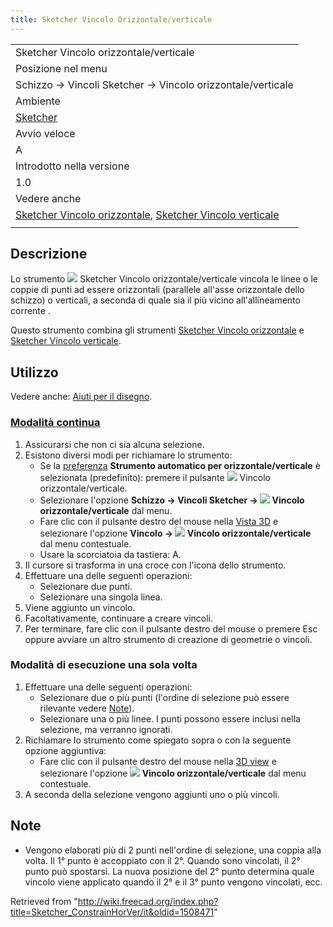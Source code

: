 ```yaml
---
title: Sketcher Vincolo Orizzontale/verticale
---
```

|  |
| --- |
| Sketcher Vincolo orizzontale/verticale |
| Posizione nel menu |
| Schizzo → Vincoli Sketcher → Vincolo orizzontale/verticale |
| Ambiente |
| [Sketcher](/Sketcher_Workbench/it "Sketcher Workbench/it") |
| Avvio veloce |
| A |
| Introdotto nella versione |
| 1.0 |
| Vedere anche |
| [Sketcher Vincolo orizzontale](/Sketcher_ConstrainHorizontal/it "Sketcher ConstrainHorizontal/it"), [Sketcher Vincolo verticale](/Sketcher_ConstrainVertical/it "Sketcher ConstrainVertical/it") |
|  |

## Descrizione

Lo strumento ![](/images/Sketcher_ConstrainHorVer.svg) Sketcher Vincolo orizzontale/verticale vincola le linee o le coppie di punti ad essere orizzontali (parallele all'asse orizzontale dello schizzo) o verticali, a seconda di quale sia il più vicino all'allineamento corrente .

Questo strumento combina gli strumenti [Sketcher Vincolo orizzontale](/Sketcher_ConstrainHorizontal/it "Sketcher ConstrainHorizontal/it") e [Sketcher Vincolo verticale](/Sketcher_ConstrainVertical/it "Sketcher ConstrainVertical/it").

## Utilizzo

Vedere anche: [Aiuti per il disegno](/Sketcher_Workbench/it#Drawing_aids "Sketcher Workbench/it").

### [Modalità continua](/Sketcher_Workbench/it#Continue_modes "Sketcher Workbench/it")

1. Assicurarsi che non ci sia alcuna selezione.
2. Esistono diversi modi per richiamare lo strumento:
   * Se la [preferenza](/Sketcher_Preferences/it#General "Sketcher Preferences/it") **Strumento automatico per orizzontale/verticale** è selezionata (predefinito): premere il pulsante ![](/images/Sketcher_ConstrainHorVer.svg) Vincolo orizzontale/verticale.
   * Selezionare l'opzione **Schizzo → Vincoli Sketcher → ![](/images/Sketcher_ConstrainHorVer.svg) Vincolo orizzontale/verticale** dal menu.
   * Fare clic con il pulsante destro del mouse nella [Vista 3D](/3D_view/it "3D view/it") e selezionare l'opzione **Vincolo → ![](/images/Sketcher_ConstrainHorVer.svg) Vincolo orizzontale/verticale** dal menu contestuale.
   * Usare la scorciatoia da tastiera: A.
3. Il cursore si trasforma in una croce con l'icona dello strumento.
4. Effettuare una delle seguenti operazioni:
   * Selezionare due punti.
   * Selezionare una singola linea.
5. Viene aggiunto un vincolo.
6. Facoltativamente, continuare a creare vincoli.
7. Per terminare, fare clic con il pulsante destro del mouse o premere Esc oppure avviare un altro strumento di creazione di geometrie o vincoli.

### Modalità di esecuzione una sola volta

1. Effettuare una delle seguenti operazioni:
   * Selezionare due o più punti (l'ordine di selezione può essere rilevante vedere [Note](#Note)).
   * Selezionare una o più linee. I punti possono essere inclusi nella selezione, ma verranno ignorati.
2. Richiamare lo strumento come spiegato sopra o con la seguente opzione aggiuntiva:
   * Fare clic con il pulsante destro del mouse nella [3D view](/3D_view/it "3D view/it") e selezionare l'opzione **![](/images/Sketcher_ConstrainHorVer.svg) Vincolo orizzontale/verticale** dal menu contestuale.
3. A seconda della selezione vengono aggiunti uno o più vincoli.

## Note

* Vengono elaborati più di 2 punti nell'ordine di selezione, una coppia alla volta. Il 1° punto è accoppiato con il 2°. Quando sono vincolati, il 2° punto può spostarsi. La nuova posizione del 2° punto determina quale vincolo viene applicato quando il 2° e il 3° punto vengono vincolati, ecc.

Retrieved from "<http://wiki.freecad.org/index.php?title=Sketcher_ConstrainHorVer/it&oldid=1508471>"
